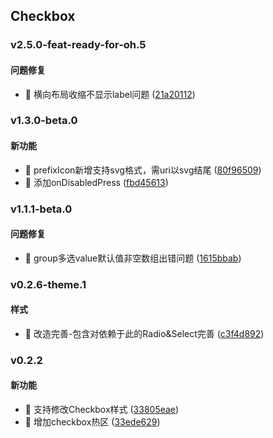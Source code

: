 ## Checkbox

### v2.5.0-feat-ready-for-oh.5

#### 问题修复
* 🐛 横向布局收缩不显示label问题 ([21a20112](https://atta-gitlab.xtrfr.cn/atta-team/fe/fe-arch/components/xtd-rn/commit/21a2011250e4465d47f945f8c33a82c4f30cfa56))

### v1.3.0-beta.0

#### 新功能
* 🚀 prefixIcon新增支持svg格式，需uri以svg结尾 ([80f96509](https://atta-gitlab.xtrfr.cn/atta-team/fe/fe-arch/components/xtd-rn/commit/80f96509ecde88c16259c872c7bcd741f4ef8181))
* 🚀 添加onDisabledPress ([fbd45613](https://atta-gitlab.xtrfr.cn/atta-team/fe/fe-arch/components/xtd-rn/commit/fbd4561386d6ee4a727c9efb07ad3f1dd65ac31e))

### v1.1.1-beta.0

#### 问题修复
* 🐛 group多选value默认值非空数组出错问题 ([1615bbab](https://atta-gitlab.xtrfr.cn/atta-team/fe/fe-arch/components/xtd-rn/commit/1615bbab751ef45188c0ad5f03bcb7de76a13fc9))

### v0.2.6-theme.1

#### 样式
* 🎨 改造完善-包含对依赖于此的Radio&Select完善 ([c3f4d892](https://atta-gitlab.xtrfr.cn/atta-team/fe/fe-arch/components/xtd-rn/commit/c3f4d892a96f017636c6423bb467cc8275dab04f))

### v0.2.2

#### 新功能
* 🚀 支持修改Checkbox样式 ([33805eae](https://atta-gitlab.xtrfr.cn/atta-team/fe/fe-arch/components/xtd-rn/commit/33805eaedeef11b83a05e63849a0b9f4fa3e5c7f))
* 🚀 增加checkbox热区 ([33ede629](https://atta-gitlab.xtrfr.cn/atta-team/fe/fe-arch/components/xtd-rn/commit/33ede629eb8281df0a11868ecbbdf9daed574b52))
